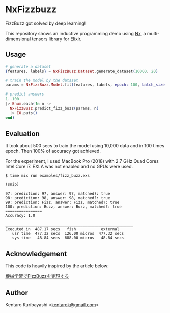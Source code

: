 # NxFizzbuzz

FizzBuzz got solved by deep learning!

This repository shows an inductive programming demo using [Nx](https://github.com/elixir-nx/nx), a multi-dimensional tensors library for Elixir.

## Usage

```elixir
# generate a dataset
{features, labels} = NxFizzBuzz.Dataset.generate_dataset(10000, 20)

# train the model by the dataset
params = NxFizzBuzz.Model.fit(features, labels, epoch: 100, batch_size: 50, hidden_size: 8)

# predict answers
1..100
|> Enum.each(fn n ->
  NxFizzBuzz.predict_fizz_buzz(params, n)
  |> IO.puts()
end)
```

## Evaluation

It took about 500 secs to train the model using 10,000 data and in 100 times epoch. Then 100% of accuracy got achieved.

For the experiment, I used MacBook Pro (2018) with 2.7 GHz Quad Cores Intel Core i7. EXLA was not enabled and no GPUs were used.

```
$ time mix run examples/fizz_buzz.exs

(snip)

97: prediction: 97, answer: 97, matched?: true
98: prediction: 98, answer: 98, matched?: true
99: prediction: Fizz, answer: Fizz, matched?: true
100: prediction: Buzz, answer: Buzz, matched?: true
================
Accuracy: 1.0

________________________________________________________
Executed in  487.17 secs   fish           external
   usr time  477.32 secs  126.00 micros  477.32 secs
   sys time   48.84 secs  688.00 micros   48.84 secs
```

## Acknowledgement

This code is heavily inspired by the article below:

[機械学習でFizzBuzzを実現する](https://zenn.dev/tokoroten/articles/c311cf6e3fc8ac)

## Author

Kentaro Kuribayashi &lt;kentarok@gmail.com&gt;
